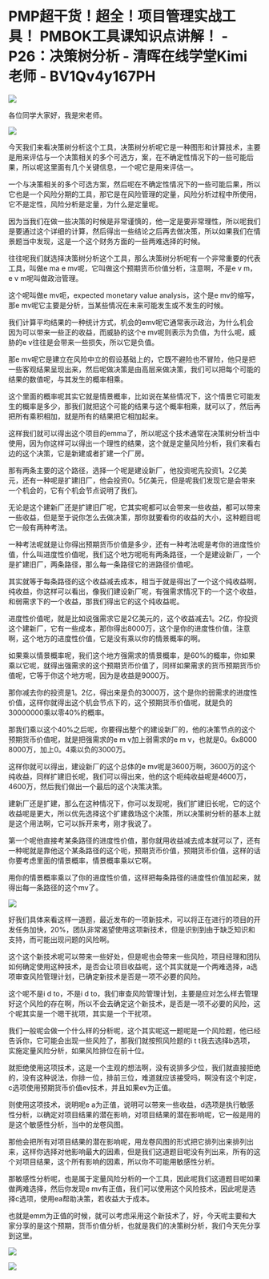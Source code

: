# PMP超干货！超全！项目管理实战工具！ PMBOK工具课知识点讲解！ - P26：决策树分析 - 清晖在线学堂Kimi老师 - BV1Qv4y167PH

![](img/48305cdf4eefee27ea8b33b6f8d29ff4_0.png)

各位同学大家好，我是宋老师。

![](img/48305cdf4eefee27ea8b33b6f8d29ff4_2.png)

今天我们来看决策树分析这个工具，决策树分析呢它是一种图形和计算技术，主要是用来评估与一个决策相关的多个可选方，案，在不确定性情况下的一些可能后果，所以呢这里面有几个关键信息，一个呢它是用来评估一。

一个与决策相关的多个可选方案，然后呢在不确定性情况下的一些可能后果，所以它也是一个风险分期的工具，那它是在风险管理的定量，风险分析过程中所使用，它不是定性，风险分析是定量，为什么是定量呢。

因为当我们在做一些决策的时候是非常谨慎的，他一定是要非常理性，所以呢我们是要通过这个详细的计算，然后得出一些结论之后再去做决策，所以如果我们在情景题当中发现，这是一个这个财务方面的一些两难选择的时候。

往往呢我们就选择决策树分析这个工具，那么决策树分析呢有一个非常重要的代表工具，叫做e ma e mv呢，它叫做这个预期货币价值分析，注意啊，不是e v m，e v m呢叫做政治管理。

这个呢叫做e mv呃，expected monetary value analysis，这个是e mv的缩写，那e mv呢它主要是分析，当某些情况在未来可能发生或不发生的时候。

我们计算平均结果的一种统计方式，机会的emv呢它通常表示政治，为什么机会因为可以带来一些正的收益，而威胁的这个e mv呢则表示为负值，为什么呢，威胁的e v往往是会带来一些损失，所以它是负值。

那e mv呢它是建立在风险中立的假设基础上的，它既不避险也不冒险，他只是把一些客观结果呈现出来，然后呢做决策是由高层来做决策，我们可以把每个可能的结果的数值呢，与其发生的概率相乘。

这个里面的概率呢其实它就是情景概率，比如说在某些情况下，这个情景它可能发生的概率是多少，那我们就把这个可能的结果与这个概率相乘，就可以了，然后再把所有乘积相加，就是所有的结果把它相加起来。

这样我们就可以得出这个项目的emma了，所以呢这个技术通常在决策树分析当中使用，因为你这样可以得出一个理性的结果，这个就是定量风险分析，我们来看右边的这个决策，它是新建或者扩建一个厂房。

那有两条主要的这个路径，选择一个呢是建设新厂，他投资呢先投资1。2亿美元，还有一种呢是扩建旧厂，他会投资0。5亿美元，但是呢我们发现它是会带来一个机会的，它有个机会节点说明了我们。

无论是这个建新厂还是扩建旧厂呢，它其实呢都可以会带来一些收益，都可以带来一些收益，但是至于说你怎么去做决策，那你就要看你的收益的大小，这种题目呢它一般有两种考法。

一种考法呢就是让你得出预期货币价值是多少，还有一种考法呢是考你的进度性价值，什么叫进度性价值呢，我们这个地方呢呃有两条路径，一个是建设新厂，一个是扩建旧厂，两条路径，那么每一条路径它的进路径价值呢。

其实就等于每条路径的这个收益减去成本，相当于就是得出了一个这个纯收益啊，纯收益，你这样可以看出，像我们建设新厂呢，有强需求情况下的一个这个收益，和弱需求下的一个收益，那我们得出它的这个纯收益呢。

进度性价值呢，就是比如说强需求它是2亿美元的，这个收益减去1。2亿，你投资这个建新厂，它有一些成本，那你得出8000万，这个是你的进度性价值，注意啊，这个地方的进度性价值，它是没有乘以你的情景概率的啊。

如果乘以情景概率呢，我们这个地方强需求的情景概率，是60%的概率，你如果乘以它呢，就得出强需求的这个预期货币价值了，同样如果需求的货币预期货币价值呢，它等于你这个地方呢，因为是收益是9000万。

那你减去你的投资是1。2亿，得出来是负的3000万，这个是你的弱需求的进度性价值，这样你就得出这个机会节点下的，这个预期货币价值呢，就是负的30000000乘以零40%的概率。

那我们乘以这个40%之后呢，你要得出整个的建设新厂的，他的决策节点的这个预期货币价值呢，就是把强需求的e m v加上弱需求的e m v，也就是0。6x8000 8000万，加上0。4乘以负的3000万。

这样你就可以得出，建设新厂的这个总体的e mv呢是3600万啊，3600万的这个纯收益，同样扩建旧长呢，我们可以得出来，他的这个呃纯收益呢是4600万，4600万，然后我们做出一个最后的这个决策决策。

建新厂还是扩建，那么在这种情况下，你可以发现呢，我们扩建旧长呢，它的这个收益呢是更大，所以优先选择这个扩建救场这个决策，所以决策树分析的基本上就是这个用法啊，它可以拆开来考，刚才我说了。

第一个呢他直接考某条路径的进度性价值，那你就用收益减去成本就可以了，还有一种呢就是靠他这个某条路径的这个呃，预期货币价值，预期货币价值，这样的话你要考虑里面的情景概率，情景概率乘以它啊。

用你的情景概率乘以了你的进度性价值，这样把每条路径的进度性价值加起来，就得出每一条路径的这个mv了。

![](img/48305cdf4eefee27ea8b33b6f8d29ff4_4.png)

好我们具体来看这样一道题，最近发布的一项新技术，可以将正在进行的项目的开发任务加快，20%，团队非常渴望使用这项新技术，但是识别到由于缺乏知识和支持，而可能出现问题的风险啊。

这个这个新技术呢可以带来一些好处，但是呢也会带来一些风险，项目经理和团队如何确定使用这种技术，是否会让项目收益呢，这个其实就是一个两难选择，a选项审查风险管理计划，已确定新技术是否是一项不必要的风险。

这个呢不是i d to，不是i d to，我们审查风险管理计划，主要是应对怎么样去管理好这个风险的存在啊，所以不会去确定这个新技术，是否是一项不必要的风险，这个呢其实是一个嗯干扰项，其实是一个干扰项。

我们一般呢会做一个什么样的分析呢，这个其实呢这一题呢是一个风险题，他已经告诉你，它可能会出现一些风险了，那我们就按照风险题的i t t我去选择b选项，实施定量风险分析，如果风险排位在前十位。

就拒绝使用这项技术，这是一个主观的想法啊，没有说排多少位，我们就直接拒绝的，没有这种说法，你排一位，排前三位，难道就应该接受吗，啊没有这个判定，c选项使用预期货币价值ev技术，并且如果ev为正值。

则使用这项技术，说明呢e a为正值，说明可以带来一些收益，d选项是执行敏感性分析，以确定对项目结果的潜在影响，对项目结果的潜在影响呢，它一般是用的是这个敏感性分析，当中的龙卷风图。

那他会把所有对项目结果的潜在影响呢，用龙卷风图的形式把它排列出来排列出来，这样你选择对他影响最大的因素，但是我们这道题目呢没有列出来，所有的这个对项目结果，这个所有影响的因素，所以你不可能用敏感性分析。

那敏感性分析呢，也是属于定量风险分析的一个工具，因此呢我们这道题目呢如果做两难选择，然后你发现e mv有正值，我们可以使用这个风险技术，因此呢是选择c选项，使用ea帮助决策，若收益大于成本。

也就是emm为正值的时候，就可以考虑采用这个新技术了，好，今天呢主要和大家分享的是这个预期，货币价值分析，也就是我们的决策树分析，我们今天先分享到这里。



![](img/48305cdf4eefee27ea8b33b6f8d29ff4_6.png)

![](img/48305cdf4eefee27ea8b33b6f8d29ff4_7.png)